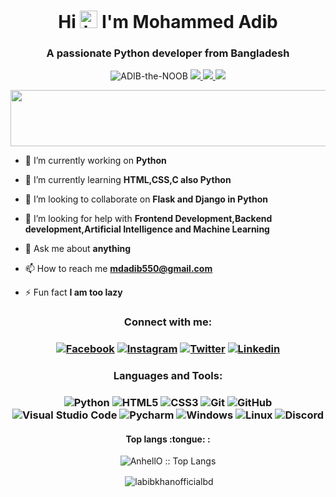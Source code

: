 <h1 align="center">Hi <img src="https://user-images.githubusercontent.com/1303154/88677602-1635ba80-d120-11ea-84d8-d263ba5fc3c0.gif" width="28px" alt="hi"> I'm Mohammed Adib</h1>
<h3 align="center">A passionate Python developer from Bangladesh</h3>

<p align="center"> <img src="https://komarev.com/ghpvc/?username=ADIB-the-NOOB&label=Profile%20views&color=4DC71F&style=flat" alt="ADIB-the-NOOB" /> <a href="https://github.com/ryo-ma/github-profile-trophy/issues">
    <img src="https://img.shields.io/badge/Age-16-brighteen"/> 
  </a>
  <a href="https://github.com/ryo-ma/github-profile-trophy/network/members">
    <img src="https://img.shields.io/badge/Focus-Python,Java,C & Dart-brighteen"/> 
  </a>  
  <a href="https://github.com/ryo-ma/github-profile-trophy/stargazers">
    <img src="https://img.shields.io/badge/Living-Comilla-brighteen"/> 
  </a>
     </p>

 <p align="center" >
  <img x height=90 width=800 src="https://github-profile-trophy.vercel.app/?username=ADIB-the-NOOB&column=8&theme=onedark&no-frame=true"/>
</p>

- 🔭 I’m currently working on **Python**

- 🌱 I’m currently learning **HTML,CSS,C also Python**

- 👯 I’m looking to collaborate on **Flask and Django in Python**

- 🤝 I’m looking for help with **Frontend Development,Backend development,Artificial Intelligence and Machine Learning**

- 💬 Ask me about **anything**

- 📫 How to reach me **mdadib550@gmail.com**

- ⚡ Fun fact **I am too lazy**

<h3 align="center">Connect with me:</h3>

<h3 align="center">
    
[![Facebook](https://img.shields.io/badge/-Facebook-1A1B27?style=flat&logo=facebook&labelColor=252526)](https://www.facebook.com/the.noob.adib.550/)
[![Instagram](https://img.shields.io/badge/-Instagram-1A1B27?style=flat&logo=instagram&labelColor=252526)](https://www.instagram.com/the.noob.adib.550/)
[![Twitter](https://img.shields.io/badge/-Twitter-1A1B27?style=flat&logo=twitter&labelColor=252526)](https://www.twitter.com/Adib70980567/)
[![Linkedin](https://img.shields.io/badge/-Linkedin-1A1B27?style=flat&logo=linkedin&labelColor=252526)](https://www.linkedin.com/in/mohammed-adib-550/)


</h3>

<h3 align="center">Languages and Tools:</h3>

<h3 align="center">
    
![Python](https://img.shields.io/badge/-python-1A1B27?style=flat&logo=python&logoColor=FFFF00&labelColor=339AF0)
![HTML5](https://img.shields.io/badge/-HTML5-1A1B27?style=flat&logo=html5&logoColor=ffffff&labelColor=E34F26)
![CSS3](https://img.shields.io/badge/-CSS3-1A1B27?style=flat&logo=css3&logoColor=ffffff&labelColor=1572B6)
![Git](https://img.shields.io/badge/-Git-1A1B27?style=flat&logo=git&logoColor=F05032&labelColor=252526)
![GitHub](https://img.shields.io/badge/-GitHub-1A1B27?style=flat&logo=github&logoColor=ffffff&labelColor=252526)
![Visual Studio Code](https://img.shields.io/badge/-VSCode-1A1B27?style=flat&logo=visual-studio-code&labelColor=007ACC)
![Pycharm](https://img.shields.io/badge/-PyCharm-1A1B27?style=flat&logo=pycharm&logoColor=FFFF00&labelColor=252526)
![Windows](https://img.shields.io/badge/-Windows-1A1B27?style=flat&logo=windows&logoColor=ffffff&labelColor=0078D6)
![Linux](https://img.shields.io/badge/-Linux-1A1B27?style=flat&logo=linux&logoColor=ffffff&labelColor=0078D6)
![Discord](https://img.shields.io/badge/-Discord-1A1B27?style=flat&logo=Discord&logoColor=ffffff&labelColor=0078D6)
    
    
</h3>


<h4 align="center">Top langs :tongue: :</h4>

<p align="center"><img src="https://github-readme-stats.vercel.app/api/top-langs/?username=ADIB-the-NOOB&langs_count=10&theme=tokyonight&layout=compact" alt="AnhellO :: Top Langs" /></p>

<p align="center">&nbsp;<img align="center" src="https://github-readme-stats.vercel.app/api?username=ADIB-the-NOOB&show_icons=true&hide=contribs,prs&cache_seconds=86400&theme=tokyonight" alt="labibkhanofficialbd" /></p>


